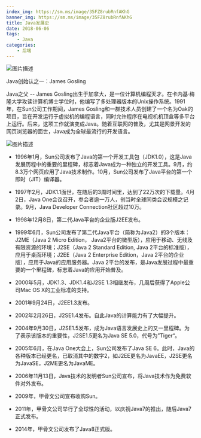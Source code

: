 ```yaml
---
index_img: https://sm.ms/image/35FZ8rubRnfAKhG
banner_img: https://sm.ms/image/35FZ8rubRnfAKhG
title: Java发展史
date: 2018-06-06
tags:
    - Java
categories:
    - 后端
---
```


![图片描述](https://segmentfault.com/img/bVbcbFO?w=220&h=209)

Java创始认之一：James Gosling

Java之父 -- James Gosling出生于加拿大，是一位计算机编程天才。在卡内基·梅隆大学攻读计算机博士学位时，他编写了多处理器版本的Unix操作系统。1991年，在Sun公司工作期间，James Gosling和一群技术人员创建了一个名为Oak的项目，旨在开发运行于虚拟机的编程语言，同时允许程序在电视机机顶盒等多平台上运行。后来，这项工作就演变成Java。随着互联网的普及，尤其是网景开发的网页浏览器的面世，Java成为全球最流行的开发语言。

![图片描述](https://segmentfault.com/img/bVbcbF2?w=875&h=388)

- 1996年1月，Sun公司发布了Java的第一个开发工具包（JDK1.0），这是Java发展历程中的重要的里程碑，标志着Java成为一种独立的开发工具。9月，约8.3万个网页应用了Java技术制作。10月，Sun公司发布了Java平台的第一个即时（JIT）编译器。
- 1997年2月，JDK1.1面世，在随后的3周时间里，达到了22万次的下载量。4月2日，Java One会议召开，参会者逾一万人，创当时全球同类会议规模之记录。9月，Java Developer Connection社区超过10万。
- 1998年12月8日，第二代Java平台的企业版J2EE发布。
- 1999年6月，Sun公司发布了第二代Java平台（简称为Java2）的3个版本：J2ME（Java 2 Micro Edition， Java2平台的微型版），应用于移动、无线及有限资源的环境；J2SE（Java 2 Standard Edition, Java 2平台的标准版），应用于桌面环境；J2EE（Java 2 Enterprise Edition，Java 2平台的企业版），应用于Java的应用服务器。Java 2平台的发布，是Java发展过程中最重要的一个里程碑，标志着Java的应用开始普及。
- 2000年5月，JDK1.3、JDK1.4和J2SE 1.3相继发布，几周后获得了Apple公司Mac OS X的工业标准的支持。
- 2001年9月24日，J2EE1.3发布。
- 2002年2月26日，J2SE1.4发布。自此Java的计算能力有了大幅提升。
- 2004年9月30日，J2SE1.5发布，成为Java语言发展史上的又一里程碑。为了表示该版本的重要性，J2SE1.5更名为Java SE 5.0，代号为”Tiger“。
- 2005年6月，在Java One大会上，Sun公司发布了Java SE 6。此时，Java的各种版本已经更名，已取消其中的数字2，如J2EE更名为JavaEE，J2SE更名为JavaSE，J2ME更名为JavaME。
- 2006年11月13日，Java技术的发明者Sun公司宣布，将Java技术作为免费软件对外发布。
- 2009年，甲骨文公司宣布收购Sun。
- 2011年，甲骨文公司举行了全球性的活动，以庆祝Java7的推出，随后Java7正式发布。
- 2014年，甲骨文公司发布了Java8正式版。


  [1]: /img/bVbcbFO
  [2]: /img/bVbcbF2
